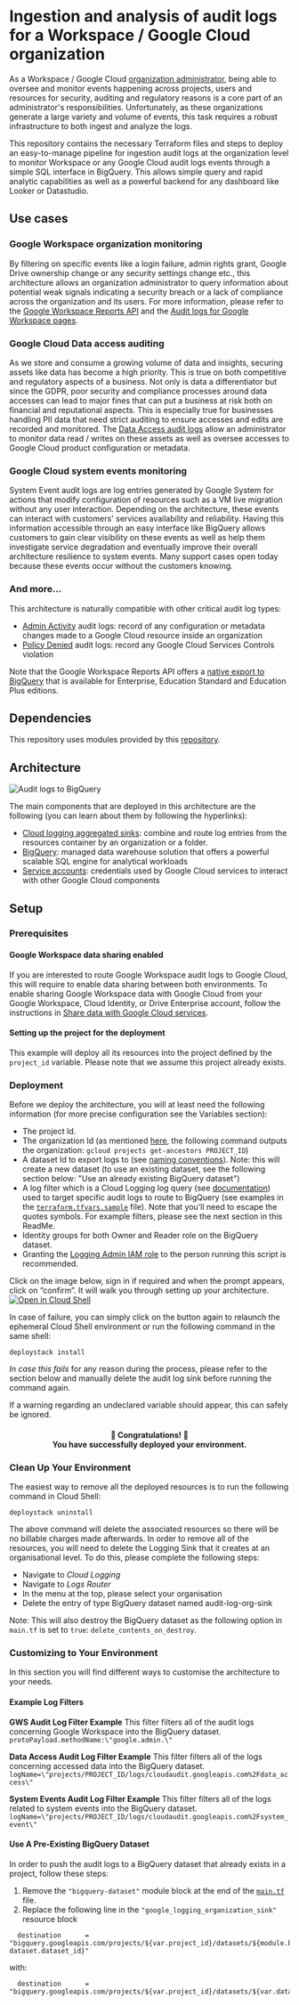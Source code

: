 # Ingestion and analysis of audit logs for a Workspace / Google Cloud organization

As a Workspace / Google Cloud [organization administrator](https://cloud.google.com/resource-manager/docs/creating-managing-organization), being able to oversee and monitor events happening across projects, users and resources for security, auditing and regulatory reasons is a core part of an administrator's responsibilities. Unfortunately, as these organizations generate a large variety and volume of events, this task requires a robust infrastructure to both ingest and analyze the logs.

This repository contains the necessary Terraform files and steps to deploy an easy-to-manage pipeline for ingestion audit logs at the organization level to monitor Workspace or any Google Cloud audit logs events through a simple SQL interface in BigQuery. This allows simple query and rapid analytic capabilities as well as a powerful backend for any dashboard like Looker or Datastudio.  

## Use cases

### Google Workspace organization monitoring

By filtering on specific events like a login failure, admin rights grant, Google Drive ownership change or any security settings change etc., this architecture allows an organization administrator to query information about potential weak signals indicating a security breach or a lack of compliance across the organization and its users.
For more information, please refer to the [Google Workspace Reports API](https://developers.google.com/admin-sdk/reports/v1/appendix/activity/admin-event-names) and the [Audit logs for Google Workspace pages](https://cloud.google.com/logging/docs/audit/gsuite-audit-logging).

### Google Cloud Data access auditing

As we store and consume a growing volume of data and insights, securing assets like data has become a high priority. This is true on both competitive and regulatory aspects of a business. Not only is data a differentiator but since the GDPR, poor security and compliance processes around data accesses can lead to major fines that can put a business at risk both on financial and reputational aspects. This is especially true for businesses handling PII data that need strict auditing to ensure accesses and edits are recorded and monitored. The [Data Access audit logs](https://cloud.google.com/logging/docs/audit#data-access) allow an administrator to monitor data read / writes on these assets as well as oversee accesses to Google Cloud product configuration or metadata.

### Google Cloud system events monitoring

System Event audit logs are log entries generated by Google System for actions that modify configuration of resources such as a VM live migration without any user interaction.
Depending on the architecture, these events can interact with customers' services availability and reliability. Having this information accessible through an easy interface like BigQuery allows customers to gain clear visibility on these events as well as help them investigate service degradation and eventually improve their overall architecture resilience to system events.
Many support cases open today because these events occur without the customers knowing.

### And more…  

This architecture is naturally compatible with other critical audit log types:

* [Admin Activity](https://cloud.google.com/logging/docs/audit#admin-activity) audit logs: record of any configuration or metadata changes made to a Google Cloud resource inside an organization
* [Policy Denied](https://cloud.google.com/logging/docs/audit#policy_denied) audit logs: record any Google Cloud Services Controls violation

Note that the Google Workspace Reports API offers a [native export to BigQuery](https://support.google.com/a/answer/9079365?hl=en#) that is available for Enterprise, Education Standard and Education Plus editions.

## Dependencies

This repository uses modules provided by this [repository](https://github.com/GoogleCloudPlatform/cloud-foundation-fabric).

## Architecture

![Audit logs to BigQuery](images/architecture.png "Audit logs to BigQuery")

The main components that are deployed in this architecture are the following (you can learn about them by following the hyperlinks):

* [Cloud logging aggregated sinks](https://cloud.google.com/logging/docs/export/aggregated_sinks): combine and route log entries from the resources container by an organization or a folder.
* [BigQuery](https://cloud.google.com/bigquery): managed data warehouse solution that offers a powerful scalable SQL engine for analytical workloads
* [Service accounts](https://cloud.google.com/iam/docs/service-accounts): credentials used by Google Cloud services to interact with other Google Cloud components

## Setup

### Prerequisites

#### Google Workspace data sharing enabled

If you are interested to route Google Workspace audit logs to Google Cloud, this will require to enable data sharing between both environments. To enable sharing Google Workspace data with Google Cloud from your Google Workspace, Cloud Identity, or Drive Enterprise account, follow the instructions in [Share data with Google Cloud services](https://support.google.com/a/answer/9320190).

#### Setting up the project for the deployment

This example will deploy all its resources into the project defined by the `project_id` variable. Please note that we assume this project already exists. 

### Deployment

Before we deploy the architecture, you will at least need the following information (for more precise configuration see the Variables section):

* The project Id.
* The organization Id (as mentioned [here](https://cloud.google.com/sdk/gcloud/reference/projects/get-ancestors), the following command outputs the organization: `gcloud projects get-ancestors PROJECT_ID`)
* A dataset Id to export logs to (see [naming conventions](https://cloud.google.com/bigquery/docs/datasets#dataset-naming)). Note: this will create a new dataset (to use an existing dataset, see the following section below: "Use an already existing BigQuery dataset")
* A log filter which is a Cloud Logging log query (see [documentation](https://cloud.google.com/logging/docs/view/logging-query-language)) used to target specific audit logs to route to BigQuery (see examples in the [`terraform.tfvars.sample`](terraform.tfvars.sample) file). Note that you'll need to escape the quotes symbols.
For example filters, please see the next section in this ReadMe.
* Identity groups for both Owner and Reader role on the BigQuery dataset. 
* Granting the [Logging Admin IAM role](https://cloud.google.com/iam/docs/understanding-roles#logging.admin) to the person running this script is recommended. 

Click on the image below, sign in if required and when the prompt appears, click on “confirm”. It will walk you through setting up your architecture.
<a align="center" href="https://shell.cloud.google.com/cloudshell/editor?cloudshell_git_repo=https%3A%2F%2Fgithub.com%2FGoogleCloudPlatform%2Fdeploystack-auditlogs-to-bq&cloudshell_image=gcr.io%2Fds-artifacts-cloudshell%2Fdeploystack_custom_image" target="_new">
    <img alt="Open in Cloud Shell" src="https://gstatic.com/cloudssh/images/open-btn.svg">
</a>


In case of failure, you can simply click on the button again to relaunch the ephemeral Cloud Shell environment or run the following command in the same shell: 


``` {shell}
deploystack install
```

*In case this fails* for any reason during the process, please refer to the section below and manually delete the audit log sink before running the command again.

If a warning regarding an undeclared variable should appear, this can safely be ignored.

<center>
<h4>🎉 Congratulations! 🎉  <br />
You have successfully deployed your environment.</h4></center>

### Clean Up Your Environment

The easiest way to remove all the deployed resources is to run the following command in Cloud Shell:

``` {shell}
deploystack uninstall
```

The above command will delete the associated resources so there will be no billable charges made afterwards.
In order to remove all of the resources, you will need to delete the Logging Sink that it creates at an organisational level. To do this, please complete the following steps:

* Navigate to *Cloud Logging*
* Navigate to *Logs Router*
* In the menu at the top, please select your organisation
* Delete the entry of type BigQuery dataset named audit-log-org-sink

Note: This will also destroy the BigQuery dataset as the following option in `main.tf` is set to `true`: `delete_contents_on_destroy`.

### Customizing to Your Environment

In this section you will find different ways to customise the architecture to your needs.

#### Example Log Filters

**GWS Audit Log Filter Example**
This filter filters all of the audit logs concerning Google Workspace into the BigQuery dataset.
```protoPayload.methodName:\"google.admin.\"```

**Data Access Audit Log Filter Example**
This filter filters all of the logs concerning accessed data into the BigQuery dataset.
```logName=\"projects/PROJECT_ID/logs/cloudaudit.googleapis.com%2Fdata_access\"```

**System Events Audit Log Filter Example**
This filter filters all of the logs related to system events into the BigQuery dataset.
```logName=\"projects/PROJECT_ID/logs/cloudaudit.googleapis.com%2Fsystem_event\"```

#### Use A Pre-Existing BigQuery Dataset

In order to push the audit logs to a BigQuery dataset that already exists in a project, follow these steps:

1. Remove the `"bigquery-dataset"` module block at the end of the [`main.tf`](main.tf) file.
2. Replace the following line in the `"google_logging_organization_sink"` resource block

```{terrafom}
  destination      = "bigquery.googleapis.com/projects/${var.project_id}/datasets/${module.bigquery-dataset.dataset_id}"
```

with:

```{terrafom}
  destination      = "bigquery.googleapis.com/projects/${var.project_id}/datasets/${var.dataset_id}"
```
